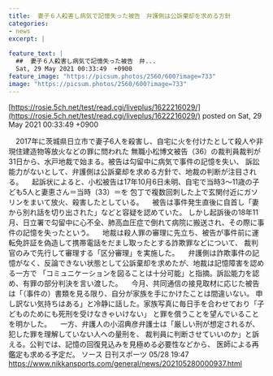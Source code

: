 ```yaml
---
title:  妻子６人殺害し病気で記憶失った被告　弁護側は公訴棄却を求める方針  
categories:
- news
excerpt: |
  
feature_text: |
  ##  妻子６人殺害し病気で記憶失った被告　弁...
  Sat, 29 May 2021 00:33:49  +0900
feature_image: "https://picsum.photos/2560/600?image=733"
image: "https://picsum.photos/2560/600?image=733"
---
```


[https://rosie.5ch.net/test/read.cgi/liveplus/1622216029/](https://rosie.5ch.net/test/read.cgi/liveplus/1622216029/)
posted on Sat, 29 May 2021 00:33:49  +0900

<!--more-->

　2017年に茨城県日立市で妻子6人を殺害し、自宅に火を付けたとして殺人や非現住建造物等放火などの罪に問われた 無職小松博文被告（36）の裁判員裁判が31日から、水戸地裁で始まる。被告は勾留中に病気で事件の記憶を失い、 訴訟能力がないとして、弁護側は公訴棄却を求める方針で、地裁の判断が注目される。 　起訴状によると、小松被告は17年10月6日未明、自宅で当時3〜11歳の子ども5人と妻恵さん＝当時（33）＝を 包丁で複数回刺した上で玄関付近にガソリンをまいて放火、殺害したとしている。 　被告は事件発生直後に自首し「妻から別れ話を切り出された」などと容疑を認めていた。 しかし起訴後の18年11月、日立署で勾留中に心不全、肺高血圧症で倒れて病院に搬送され、その際に事件の記憶を失ったという。 　地裁は殺人罪の審理に先立ち、被告が事件前に運転免許証を偽造して携帯電話をだまし取ったとする詐欺罪などについて、 裁判官のみで先行して審理する「区分審理」を実施した。 　弁護側は詐欺事件の記憶がなく、反論できない状態として公訴棄却を求めたが、地裁は記憶障害を認める一方で 「コミュニケーションを図ることは十分可能」と指摘。訴訟能力を認め、有罪の部分判決を言い渡した。 　今月、共同通信の接見取材に応じた被告は「（事件の）書類を見る限り、自分が家族を手にかけたことは間違いない。 申し訳ない気持ちはある」と冷静に話した。家族写真に毎日手を合わせており「子どものためにも死刑を受けなきゃいけない」 と罪を償うことを望んでいることを明かした。 　一方、弁護人の小沼典彦弁護士は「厳しい刑が想定されるが、犯した罪を理解していない人への量刑を、 裁判員に判断させていいのか」と訴える。公判では、記憶の回復見込みを見極める必要性などから、 医師による再鑑定も求める予定だ。 ソース 日刊スポーツ 05/28 19:47 https://www.nikkansports.com/general/news/202105280000937.html
